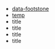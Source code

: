 - [data-footstone](https://www.npmjs.com/package/data-footstone)
- [temp](/coursera/dsa/temp.html)
- title
- title
- title
- title
